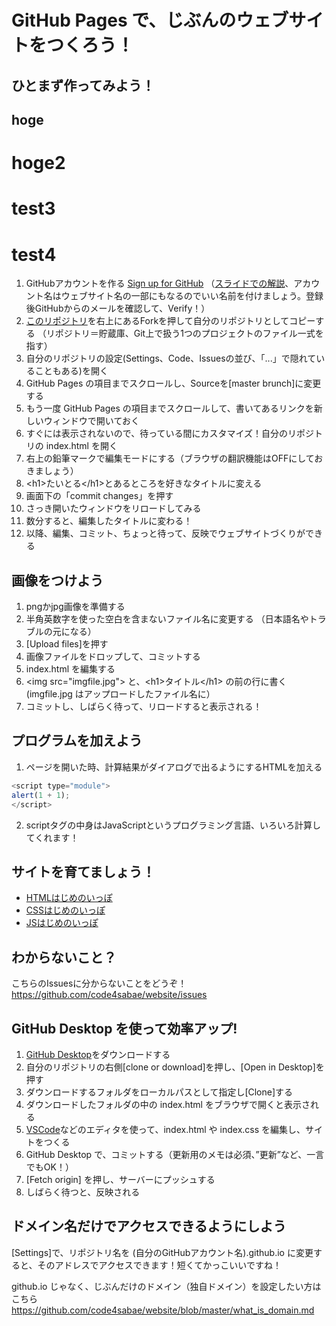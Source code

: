 # GitHub Pages で、じぶんのウェブサイトをつくろう！

## ひとまず作ってみよう！
## hoge
# hoge2
# test3
# test4


1. GitHubアカウントを作る [Sign up for GitHub](https://github.com/) （[スライドでの解説](https://github.com/code4fukui/slide/blob/main/GitHub%E3%81%AF%E3%81%97%E3%82%99%E3%82%81%E3%81%AE%E3%81%84%E3%81%A3%E3%81%BB%E3%82%9A.pdf)、アカウント名はウェブサイト名の一部にもなるのでいい名前を付けましょう。登録後GitHubからのメールを確認して、Verify！）
2. [このリポジトリ](https://github.com/code4sabae/website/)を右上にあるForkを押して自分のリポジトリとしてコピーする （リポジトリ＝貯蔵庫、Git上で扱う1つのプロジェクトのファイル一式を指す）
3. 自分のリポジトリの設定(Settings、Code、Issuesの並び、「...」で隠れていることもある)を開く
4. GitHub Pages の項目までスクロールし、Sourceを[master brunch]に変更する
5. もう一度 GitHub Pages の項目までスクロールして、書いてあるリンクを新しいウィンドウで開いておく
6. すぐには表示されないので、待っている間にカスタマイズ！自分のリポジトリの index.html を開く
7. 右上の鉛筆マークで編集モードにする（ブラウザの翻訳機能はOFFにしておきましょう）
8. &lt;h1&gt;たいとる&lt;/h1&gt;とあるところを好きなタイトルに変える
9. 画面下の「commit changes」を押す
10. さっき開いたウィンドウをリロードしてみる
11. 数分すると、編集したタイトルに変わる！
12. 以降、編集、コミット、ちょっと待って、反映でウェブサイトづくりができる

## 画像をつけよう

1. pngかjpg画像を準備する
2. 半角英数字を使った空白を含まないファイル名に変更する （日本語名やトラブルの元になる）
3. [Upload files]を押す
4. 画像ファイルをドロップして、コミットする
5. index.html を編集する
6. &lt;img src="imgfile.jpg"&gt; と、&lt;h1&gt;タイトル&lt;/h1&gt; の前の行に書く (imgfile.jpg はアップロードしたファイル名に）
7. コミットし、しばらく待って、リロードすると表示される！

## プログラムを加えよう

1. ページを開いた時、計算結果がダイアログで出るようにするHTMLを加える
```js
<script type="module">
alert(1 + 1);
</script>
```
2. scriptタグの中身はJavaScriptというプログラミング言語、いろいろ計算してくれます！

## サイトを育てましょう！

- [HTMLはじめのいっぽ](https://github.com/code4sabae/website/blob/master/what_is_html.md)
- [CSSはじめのいっぽ](https://github.com/code4sabae/website/blob/master/what_is_css.md)
- [JSはじめのいっぽ](https://github.com/code4sabae/website/blob/master/what_is_js.md)

## わからないこと？

こちらのIssuesに分からないことをどうぞ！
https://github.com/code4sabae/website/issues

## GitHub Desktop を使って効率アップ!

1. [GitHub Desktop](https://desktop.github.com/)をダウンロードする
2. 自分のリポジトリの右側[clone or download]を押し、[Open in Desktop]を押す
3. ダウンロードするフォルダをローカルパスとして指定し[Clone]する
4. ダウンロードしたフォルダの中の index.html をブラウザで開くと表示される
5. [VSCode](https://azure.microsoft.com/ja-jp/products/visual-studio-code/)などのエディタを使って、index.html や index.css を編集し、サイトをつくる
6. GitHub Desktop で、コミットする（更新用のメモは必須、”更新”など、一言でもOK！）
7. [Fetch origin] を押し、サーバーにプッシュする
8. しばらく待つと、反映される

## ドメイン名だけでアクセスできるようにしよう

[Settings]で、リポジトリ名を (自分のGitHubアカウント名).github.io に変更すると、そのアドレスでアクセスできます！短くてかっこいいですね！

github.io じゃなく、じぶんだけのドメイン（独自ドメイン）を設定したい方はこちら
https://github.com/code4sabae/website/blob/master/what_is_domain.md
